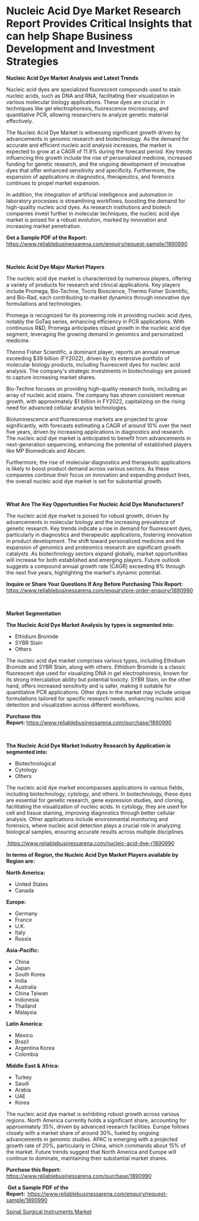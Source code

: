 <p><h1>Nucleic Acid Dye Market Research Report Provides Critical Insights that can help Shape Business Development and Investment Strategies</h1></p><p><strong>Nucleic Acid Dye Market Analysis and Latest Trends</strong></p>
<p><p>Nucleic acid dyes are specialized fluorescent compounds used to stain nucleic acids, such as DNA and RNA, facilitating their visualization in various molecular biology applications. These dyes are crucial in techniques like gel electrophoresis, fluorescence microscopy, and quantitative PCR, allowing researchers to analyze genetic material effectively.</p><p>The Nucleic Acid Dye Market is witnessing significant growth driven by advancements in genomic research and biotechnology. As the demand for accurate and efficient nucleic acid analysis increases, the market is expected to grow at a CAGR of 11.9% during the forecast period. Key trends influencing this growth include the rise of personalized medicine, increased funding for genetic research, and the ongoing development of innovative dyes that offer enhanced sensitivity and specificity. Furthermore, the expansion of applications in diagnostics, therapeutics, and forensics continues to propel market expansion.</p><p>In addition, the integration of artificial intelligence and automation in laboratory processes is streamlining workflows, boosting the demand for high-quality nucleic acid dyes. As research institutions and biotech companies invest further in molecular techniques, the nucleic acid dye market is poised for a robust evolution, marked by innovation and increasing market penetration.</p></p>
<p><strong>Get a Sample PDF of the Report:&nbsp;</strong> <a href="https://www.reliablebusinessarena.com/enquiry/request-sample/1890990?utm_campaign=2959&utm_medium=2&utm_source=Github&utm_content=ia&utm_term=04032025&utm_id=nucleic-acid-dye">https://www.reliablebusinessarena.com/enquiry/request-sample/1890990</a></p>
<p>&nbsp;</p>
<p><strong>Nucleic Acid Dye Major Market Players</strong></p>
<p><p>The nucleic acid dye market is characterized by numerous players, offering a variety of products for research and clinical applications. Key players include Promega, Bio-Techne, Tocris Bioscience, Thermo Fisher Scientific, and Bio-Rad, each contributing to market dynamics through innovative dye formulations and technologies.</p><p>Promega is recognized for its pioneering role in providing nucleic acid dyes, notably the GoTaq series, enhancing efficiency in PCR applications. With continuous R&D, Promega anticipates robust growth in the nucleic acid dye segment, leveraging the growing demand in genomics and personalized medicine.</p><p>Thermo Fisher Scientific, a dominant player, reports an annual revenue exceeding $39 billion (FY2022), driven by its extensive portfolio of molecular biology products, including fluorescent dyes for nucleic acid analysis. The company's strategic investments in biotechnology are poised to capture increasing market shares.</p><p>Bio-Techne focuses on providing high-quality research tools, including an array of nucleic acid stains. The company has shown consistent revenue growth, with approximately $1 billion in FY2022, capitalizing on the rising need for advanced cellular analysis technologies.</p><p>Bioluminescence and fluorescence markets are projected to grow significantly, with forecasts estimating a CAGR of around 10% over the next five years, driven by increasing applications in diagnostics and research. The nucleic acid dye market is anticipated to benefit from advancements in next-generation sequencing, enhancing the potential of established players like MP Biomedicals and Abcam.</p><p>Furthermore, the rise of molecular diagnostics and therapeutic applications is likely to boost product demand across various sectors. As these companies continue their focus on innovation and expanding product lines, the overall nucleic acid dye market is set for substantial growth.</p></p>
<p>&nbsp;</p>
<p><strong>What Are The Key Opportunities For Nucleic Acid Dye Manufacturers?</strong></p>
<p><p>The nucleic acid dye market is poised for robust growth, driven by advancements in molecular biology and the increasing prevalence of genetic research. Key trends indicate a rise in demand for fluorescent dyes, particularly in diagnostics and therapeutic applications, fostering innovation in product development. The shift toward personalized medicine and the expansion of genomics and proteomics research are significant growth catalysts. As biotechnology sectors expand globally, market opportunities will increase for both established and emerging players. Future outlook suggests a compound annual growth rate (CAGR) exceeding 8% through the next five years, highlighting the market's dynamic potential.</p></p>
<p><strong>Inquire or Share Your Questions If Any Before Purchasing This Report:</strong> <a href="https://www.reliablebusinessarena.com/enquiry/pre-order-enquiry/1890990?utm_campaign=2959&utm_medium=2&utm_source=Github&utm_content=ia&utm_term=04032025&utm_id=nucleic-acid-dye">https://www.reliablebusinessarena.com/enquiry/pre-order-enquiry/1890990</a></p>
<p>&nbsp;</p>
<p><strong>Market Segmentation</strong></p>
<p><strong>The Nucleic Acid Dye Market Analysis by types is segmented into:</strong></p>
<p><ul><li>Ethidium Bromide</li><li>SYBR Stain</li><li>Others</li></ul></p>
<p><p>The nucleic acid dye market comprises various types, including Ethidium Bromide and SYBR Stain, along with others. Ethidium Bromide is a classic fluorescent dye used for visualizing DNA in gel electrophoresis, known for its strong intercalation ability but potential toxicity. SYBR Stain, on the other hand, offers increased sensitivity and is safer, making it suitable for quantitative PCR applications. Other dyes in the market may include unique formulations tailored for specific research needs, enhancing nucleic acid detection and visualization across different workflows.</p></p>
<p><strong>Purchase this Report:&nbsp;</strong><a href="https://www.reliablebusinessarena.com/purchase/1890990?utm_campaign=2959&utm_medium=2&utm_source=Github&utm_content=ia&utm_term=04032025&utm_id=nucleic-acid-dye">https://www.reliablebusinessarena.com/purchase/1890990</a></p>
<p>&nbsp;</p>
<p><strong>The Nucleic Acid Dye Market Industry Research by Application is segmented into:</strong></p>
<p><ul><li>Biotechnological</li><li>Cytology</li><li>Others</li></ul></p>
<p><p>The nucleic acid dye market encompasses applications in various fields, including biotechnology, cytology, and others. In biotechnology, these dyes are essential for genetic research, gene expression studies, and cloning, facilitating the visualization of nucleic acids. In cytology, they are used for cell and tissue staining, improving diagnostics through better cellular analysis. Other applications include environmental monitoring and forensics, where nucleic acid detection plays a crucial role in analyzing biological samples, ensuring accurate results across multiple disciplines.</p></p>
<p><a href="https://www.reliablebusinessarena.com/nucleic-acid-dye-r1890990?utm_campaign=2959&utm_medium=2&utm_source=Github&utm_content=ia&utm_term=04032025&utm_id=nucleic-acid-dye">&nbsp;https://www.reliablebusinessarena.com/nucleic-acid-dye-r1890990</a></p>
<p><strong>In terms of Region, the Nucleic Acid Dye Market Players available by Region are:</strong></p>
<p>
    <p> <strong> North America: </strong>
        <ul>
            <li>United States</li>
            <li>Canada</li>
        </ul>
        </p> 
    <p> <strong> Europe: </strong>
        <ul>
            <li>Germany</li>
            <li>France</li>
            <li>U.K.</li>
            <li>Italy</li>
            <li>Russia</li>
        </ul>
        </p> 
    <p> <strong> Asia-Pacific: </strong>
        <ul>
            <li>China</li>
            <li>Japan</li>
            <li>South Korea</li>
            <li>India</li>
            <li>Australia</li>
            <li>China Taiwan</li>
            <li>Indonesia</li>
            <li>Thailand</li>
            <li>Malaysia</li>
        </ul>
        </p> 
    <p> <strong> Latin America: </strong>
        <ul>
            <li>Mexico</li>
            <li>Brazil</li>
            <li>Argentina Korea</li>
            <li>Colombia</li>
        </ul>
        </p> 
    <p> <strong> Middle East & Africa: </strong>
        <ul>
            <li>Turkey</li>
            <li>Saudi</li>
            <li>Arabia</li>
            <li>UAE</li>
            <li>Korea</li>
        </ul>
    </p>
    </p>
<p><p>The nucleic acid dye market is exhibiting robust growth across various regions. North America currently holds a significant share, accounting for approximately 35%, driven by advanced research facilities. Europe follows closely with a market share of around 30%, fueled by ongoing advancements in genomic studies. APAC is emerging with a projected growth rate of 20%, particularly in China, which commands about 15% of the market. Future trends suggest that North America and Europe will continue to dominate, maintaining their substantial market shares.</p></p>
<p><strong>Purchase this Report: </strong><a href="https://www.reliablebusinessarena.com/purchase/1890990?utm_campaign=2959&utm_medium=2&utm_source=Github&utm_content=ia&utm_term=04032025&utm_id=nucleic-acid-dye">https://www.reliablebusinessarena.com/purchase/1890990</a></p>
<p>&nbsp;<strong>Get a Sample PDF of the Report:&nbsp;&nbsp;</strong><a href="https://www.reliablebusinessarena.com/enquiry/request-sample/1890990?utm_campaign=2959&utm_medium=2&utm_source=Github&utm_content=ia&utm_term=04032025&utm_id=nucleic-acid-dye">https://www.reliablebusinessarena.com/enquiry/request-sample/1890990</a></p>
<p><strong></strong></p>
<p><p><a href="https://github.com/haaszgettre6/Market-Research-Report-List-1/blob/main/spinal-surgical-instruments-market.md?utm_campaign=2959&utm_medium=2&utm_source=Github&utm_content=ia&utm_term=04032025&utm_id=nucleic-acid-dye">Spinal Surgical Instruments Market</a></p></p>